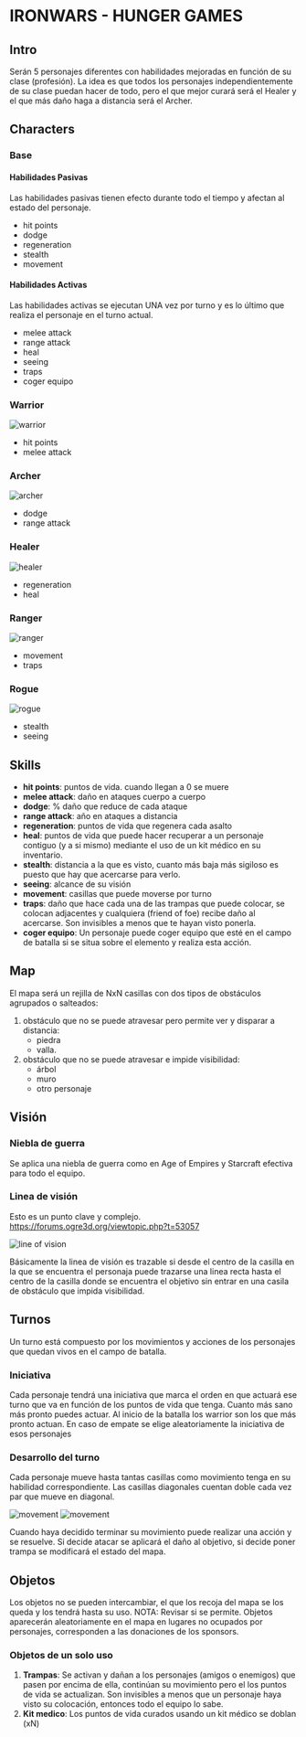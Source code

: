 # IRONWARS - HUNGER GAMES

## Intro
Serán 5 personajes diferentes con habilidades mejoradas en función de su clase (profesión). La idea es que todos los personajes independientemente de su clase puedan hacer de todo, pero el que mejor curará será el Healer y el que más daño haga a distancia será el Archer. 

## Characters

### Base
#### Habilidades Pasivas
Las habilidades pasivas tienen efecto durante todo el tiempo y afectan al estado del personaje. 
- hit points
- dodge
- regeneration
- stealth
- movement
#### Habilidades Activas
Las habilidades activas se ejecutan UNA vez por turno y es lo último que realiza el personaje en el turno actual. 
- melee attack
- range attack
- heal
- seeing
- traps
- coger equipo
### Warrior
![warrior](./images/warrior.jpg)

- hit points
- melee attack

### Archer
![archer](./images/archer.jpg)

- dodge
- range attack

### Healer
![healer](./images/healer.jpg)

- regeneration
- heal

### Ranger
![ranger](./images/ranger.jpg)

- movement
- traps

### Rogue
![rogue](./images/rogue.jpeg)

- stealth
- seeing

## Skills
* **hit points**: puntos de vida. cuando llegan a 0 se muere
* **melee attack**: daño en ataques cuerpo a cuerpo
* **dodge**: % daño que reduce de cada ataque
* **range attack**: año en ataques a distancia
* **regeneration**: puntos de vida que regenera cada asalto
* **heal**: puntos de vida que puede hacer recuperar a un personaje contiguo (y a si mismo) mediante el uso de un kit médico en su inventario. 
* **stealth**: distancia a la que es visto, cuanto más baja más sigiloso es puesto que hay que acercarse para verlo. 
* **seeing**: alcance de su visión
* **movement**: casillas que puede moverse por turno
* **traps**: daño que hace cada una de las trampas que puede colocar, se colocan adjacentes y cualquiera (friend of foe) recibe daño al acercarse. Son invisibles a menos que te hayan visto ponerla. 
* **coger equipo**: Un personaje puede coger equipo que esté en el campo de batalla si se situa sobre el elemento y realiza esta acción. 
## Map
El mapa será un rejilla de NxN casillas con dos tipos de obstáculos agrupados o salteados: 
1. obstáculo que no se puede atravesar pero permite ver y disparar a distancia: 
    - piedra 
    - valla. 
2. obstáculo que no se puede atravesar e impide visibilidad: 
    - árbol
    - muro
    - otro personaje

## Visión
### Niebla de guerra
Se aplica una niebla de guerra como en Age of Empires y Starcraft efectiva para todo el equipo. 
### Linea de visión
Esto es un punto clave y complejo. 
https://forums.ogre3d.org/viewtopic.php?t=53057

![line of vision](./images/line_vision.jpg)

Básicamente la linea de visión es trazable si desde el centro de la casilla en la que se encuentra el personaja puede trazarse una linea recta hasta el centro de la casilla donde se encuentra el objetivo sin entrar en una casila de obstáculo que impida visibilidad. 

## Turnos
Un turno está compuesto por los movimientos y acciones de los personajes que quedan vivos en el campo de batalla. 
### Iniciativa
Cada personaje tendrá una iniciativa que marca el orden en que actuará ese turno que va en función de los puntos de vida que tenga. Cuanto más sano más pronto puedes actuar. Al inicio de la batalla los warrior son los que más pronto actuan. 
En caso de empate se elige aleatoriamente la iniciativa de esos personajes
### Desarrollo del turno
Cada personaje mueve hasta tantas casillas como movimiento tenga en su habilidad correspondiente. Las casillas diagonales cuentan doble cada vez par que mueve en diagonal. 

![movement](./images/movement.png)
![movement](./images/movement2.png)

Cuando haya decidido terminar su movimiento puede realizar una acción y se resuelve. 
Si decide atacar se aplicará el daño al objetivo, si decide poner trampa se modificará el estado del mapa. 

## Objetos
Los objetos no se pueden intercambiar, el que los recoja del mapa se los queda y los tendrá hasta su uso. NOTA: Revisar si se permite. 
Objetos aparecerán aleatoriamente en el mapa en lugares no ocupados por personajes, corresponden a las donaciones de los sponsors. 
### Objetos de un solo uso
1. **Trampas**: Se activan y dañan a los personajes (amigos o enemigos) que pasen por encima de ella, continúan su movimiento pero el los puntos de vida se actualizan. Son invisibles a menos que un personaje haya visto su colocación, entonces todo el equipo lo sabe. 
2. **Kit medico**: Los puntos de vida curados usando un kit médico se doblan (xN)


